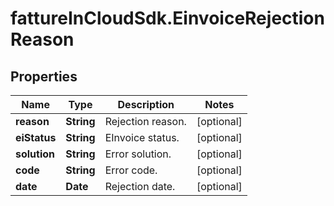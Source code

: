 # fattureInCloudSdk.EinvoiceRejectionReason

## Properties

Name | Type | Description | Notes
------------ | ------------- | ------------- | -------------
**reason** | **String** | Rejection reason. | [optional] 
**eiStatus** | **String** | EInvoice status. | [optional] 
**solution** | **String** | Error solution. | [optional] 
**code** | **String** | Error code. | [optional] 
**date** | **Date** | Rejection date. | [optional] 


